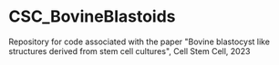 # CSC_BovineBlastoids
Repository for code associated with the paper "Bovine blastocyst like structures derived from stem cell cultures", Cell Stem Cell, 2023
